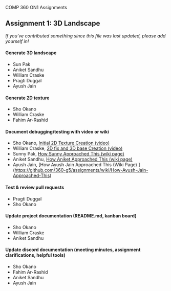 COMP 360 ON1 Assignments


## Assignment 1: 3D Landscape
*If you've contributed something since this file was last updated, please add yourself in!*

#### Generate 3D landscape
- Sun Pak
- Aniket Sandhu
- William Craske
- Pragti Duggal
- Ayush Jain

#### Generate 2D texture
- Sho Okano
- William Craske
- Fahim Ar-Rashid

#### Document debugging/testing with video or wiki
- Sho Okano, [Initial 2D Texture Creation (video)](https://youtu.be/Hb5TNBVI_qE)
- William Craske, [2D fix and 3D base Creation (video)](https://www.youtube.com/watch?v=Jn8QvWzMxn8)
- Sunny Pak, [How Sunny Approached This (wiki page)](https://github.com/360-g5/assignments/wiki/How-Sunny-Approached-This)
- Aniket Sandhu, [How Aniket Approached This (wiki page)](https://github.com/360-g5/assignments/wiki/How-Aniket-Approached-This)
- Ayush Jain, [How Ayush Jain Approached This (Wiki Page) ] (https://github.com/360-g5/assignments/wiki/How-Ayush-Jain-Approached-This)

#### Test & review pull requests
- Pragti Duggal
- Sho Okano
  
#### Update project documentation (README.md, kanban board)
- Sho Okano
- William Craske
- Aniket Sandhu

#### Update discord documentation (meeting minutes, assignment clarifications, helpful tools) 
- Sho Okano
- Fahim Ar-Rashid
- Aniket Sandhu
- Ayush Jain
